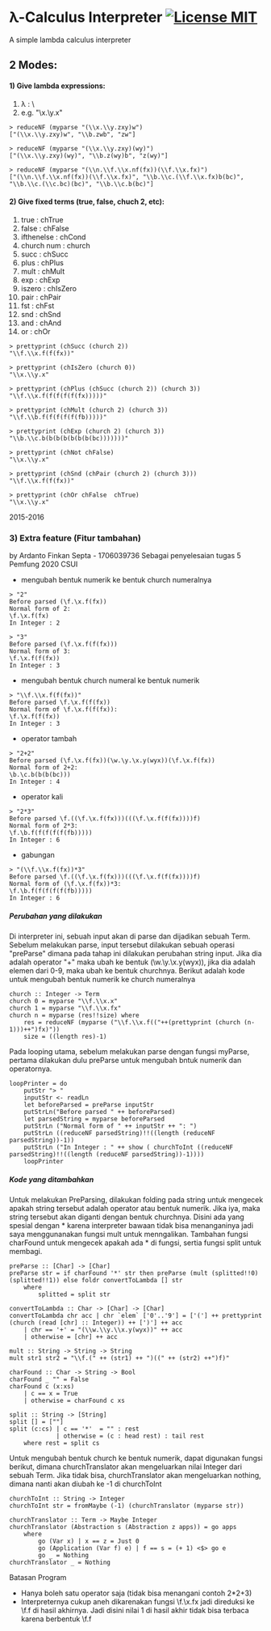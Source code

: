 # λ-Calculus Interpreter [![License MIT][badge-license]](LICENSE.txt)
A simple lambda calculus interpreter

## 2 Modes:
#### 1) Give lambda expressions:
1. λ : \\
2. e.g. "\\x.\\y.x"
```
> reduceNF (myparse "(\\x.\\y.zxy)w")
["(\\x.\\y.zxy)w", "\\b.zwb", "zw"]

> reduceNF (myparse "(\\x.\\y.zxy)(wy)")
["(\\x.\\y.zxy)(wy)", "\\b.z(wy)b", "z(wy)"]

> reduceNF (myparse "(\\n.\\f.\\x.nf(fx))(\\f.\\x.fx)")
["(\\n.\\f.\\x.nf(fx))(\\f.\\x.fx)", "\\b.\\c.(\\f.\\x.fx)b(bc)", "\\b.\\c.(\\c.bc)(bc)", "\\b.\\c.b(bc)"]
```
#### 2) Give fixed terms (true, false, chuch 2, etc):
1. true       : chTrue
2. false      : chFalse
3. ifthenelse : chCond
4. church num : church
5. succ       : chSucc
6. plus       : chPlus
7. mult       : chMult
8. exp        : chExp
9. iszero     : chIsZero
10. pair      : chPair
11. fst       : chFst
12. snd       : chSnd
13. and       : chAnd
14. or        : chOr
```
> prettyprint (chSucc (church 2))
"\\f.\\x.f(f(fx))"

> prettyprint (chIsZero (church 0))
"\\x.\\y.x"

> prettyprint (chPlus (chSucc (church 2)) (church 3))
"\\f.\\x.f(f(f(f(f(fx)))))"

> prettyprint (chMult (church 2) (church 3))
"\\f.\\b.f(f(f(f(f(fb)))))"

> prettyprint (chExp (church 2) (church 3))
"\\b.\\c.b(b(b(b(b(b(b(bc)))))))"

> prettyprint (chNot chFalse)
"\\x.\\y.x"

> prettyprint (chSnd (chPair (church 2) (church 3)))
"\\f.\\x.f(f(fx))"

> prettyprint (chOr chFalse  chTrue)
"\\x.\\y.x"
```

2015-2016


[badge-license]: https://img.shields.io/badge/license-MIT-green.svg?style=flat-square

### 3) Extra feature (Fitur tambahan)
by
Ardanto Finkan Septa - 1706039736
Sebagai penyelesaian tugas 5 Pemfung 2020 CSUI
- mengubah bentuk numerik ke bentuk church numeralnya
```
> "2"
Before parsed (\f.\x.f(fx))
Normal form of 2: 
\f.\x.f(fx)
In Integer : 2

> "3"
Before parsed (\f.\x.f(f(fx)))
Normal form of 3:
\f.\x.f(f(fx))
In Integer : 3
```

- mengubah bentuk church numeral ke bentuk numerik
```
> "\\f.\\x.f(f(fx))" 
Before parsed \f.\x.f(f(fx))
Normal form of \f.\x.f(f(fx)):
\f.\x.f(f(fx))
In Integer : 3
```

- operator tambah
```
> "2+2"
Before parsed (\f.\x.f(fx))(\w.\y.\x.y(wyx))(\f.\x.f(fx))
Normal form of 2+2: 
\b.\c.b(b(b(bc)))
In Integer : 4
```

- operator kali
```
> "2*3"
Before parsed \f.((\f.\x.f(fx)))(((\f.\x.f(f(fx))))f)
Normal form of 2*3: 
\f.\b.f(f(f(f(f(fb)))))
In Integer : 6
```

- gabungan
```
> "(\\f.\\x.f(fx))*3" 
Before parsed \f.((\f.\x.f(fx)))(((\f.\x.f(f(fx))))f)
Normal form of (\f.\x.f(fx))*3: 
\f.\b.f(f(f(f(f(fb)))))
In Integer : 6
```


##### Perubahan yang dilakukan
Di interpreter ini, sebuah input akan di parse dan dijadikan sebuah Term. Sebelum melakukan parse, input tersebut dilakukan sebuah operasi "preParse" dimana pada tahap ini dilakukan perubahan string input. Jika dia adalah operator "+" maka ubah ke bentuk (\\w.\\y.\\x.y(wyx)), jika dia adalah elemen dari 0-9, maka ubah ke bentuk churchnya. Berikut adalah kode untuk mengubah bentuk numerik ke church numeralnya
```
church :: Integer -> Term
church 0 = myparse "\\f.\\x.x"
church 1 = myparse "\\f.\\x.fx"
church n = myparse (res!!size) where
    res = reduceNF (myparse ("\\f.\\x.f(("++(prettyprint (church (n-1)))++")fx)"))
    size = ((length res)-1)
```

Pada looping utama, sebelum melakukan parse dengan fungsi myParse, pertama dilakukan dulu preParse untuk mengubah bntuk numerik dan operatornya.
```
loopPrinter = do 
    putStr "> "
    inputStr <- readLn 
    let beforeParsed = preParse inputStr
    putStrLn("Before parsed " ++ beforeParsed)
    let parsedString = myparse beforeParsed  
    putStrLn ("Normal form of " ++ inputStr ++ ": ")
    putStrLn ((reduceNF parsedString)!!((length (reduceNF parsedString))-1))
    putStrLn ("In Integer : " ++ show ( churchToInt ((reduceNF parsedString)!!((length (reduceNF parsedString))-1))))
    loopPrinter
```

##### Kode yang ditambahkan
Untuk melakukan PreParsing, dilakukan folding pada string untuk mengecek apakah string tersebut adalah operator atau bentuk numerik. Jika iya, maka string tersebut akan diganti dengan bentuk churchnya. Disini ada yang spesial dengan * karena interpreter bawaan tidak bisa menanganinya jadi saya menggunanakan fungsi mult untuk menngalikan. Tambahan fungsi charFound untuk mengecek apakah ada * di fungsi, sertia fungsi split untuk membagi.
```
preParse :: [Char] -> [Char]
preParse str = if charFound '*' str then preParse (mult (splitted!!0) (splitted!!1)) else foldr convertToLambda [] str
    where
        splitted = split str

convertToLambda :: Char -> [Char] -> [Char]
convertToLambda chr acc | chr `elem` ['0'..'9'] = ['('] ++ prettyprint (church (read [chr] :: Integer)) ++ [')'] ++ acc
    | chr == '+' = "(\\w.\\y.\\x.y(wyx))" ++ acc
    | otherwise = [chr] ++ acc

mult :: String -> String -> String
mult str1 str2 = "\\f.(" ++ (str1) ++ ")((" ++ (str2) ++")f)"

charFound :: Char -> String -> Bool
charFound _ "" = False
charFound c (x:xs)
    | c == x = True
    | otherwise = charFound c xs

split :: String -> [String]
split [] = [""]
split (c:cs) | c == '*'  = "" : rest
             | otherwise = (c : head rest) : tail rest
    where rest = split cs
```

Untuk mengubah bentuk church ke bentuk numerik, dapat digunakan fungsi berikut, dimana churchTranslator akan mengeluarkan nilai Integer dari sebuah Term. Jika tidak bisa, churchTranslator akan mengeluarkan nothing, dimana nanti akan diubah ke -1 di churchToInt
```
churchToInt :: String -> Integer
churchToInt str = fromMaybe (-1) (churchTranslator (myparse str))

churchTranslator :: Term -> Maybe Integer
churchTranslator (Abstraction s (Abstraction z apps)) = go apps
    where
        go (Var x) | x == z = Just 0
        go (Application (Var f) e) | f == s = (+ 1) <$> go e
        go _ = Nothing
churchTranslator _ = Nothing
```

Batasan Program
- Hanya boleh satu operator saja (tidak bisa menangani contoh 2*2+3)
- Interpreternya cukup aneh dikarenakan fungsi \\f.\\x.fx jadi direduksi ke \f.f di hasil akhirnya. Jadi disini nilai 1 di hasil akhir tidak bisa terbaca karena berbentuk \f.f